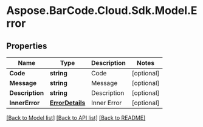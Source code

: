 # Aspose.BarCode.Cloud.Sdk.Model.Error
## Properties

Name | Type | Description | Notes
------------ | ------------- | ------------- | -------------
**Code** | **string** | Code  | [optional] 
**Message** | **string** | Message  | [optional] 
**Description** | **string** | Description  | [optional] 
**InnerError** | [**ErrorDetails**](ErrorDetails.md) | Inner Error  | [optional] 

[[Back to Model list]](../README.md#documentation-for-models) [[Back to API list]](../README.md#documentation-for-api-endpoints) [[Back to README]](../README.md)

